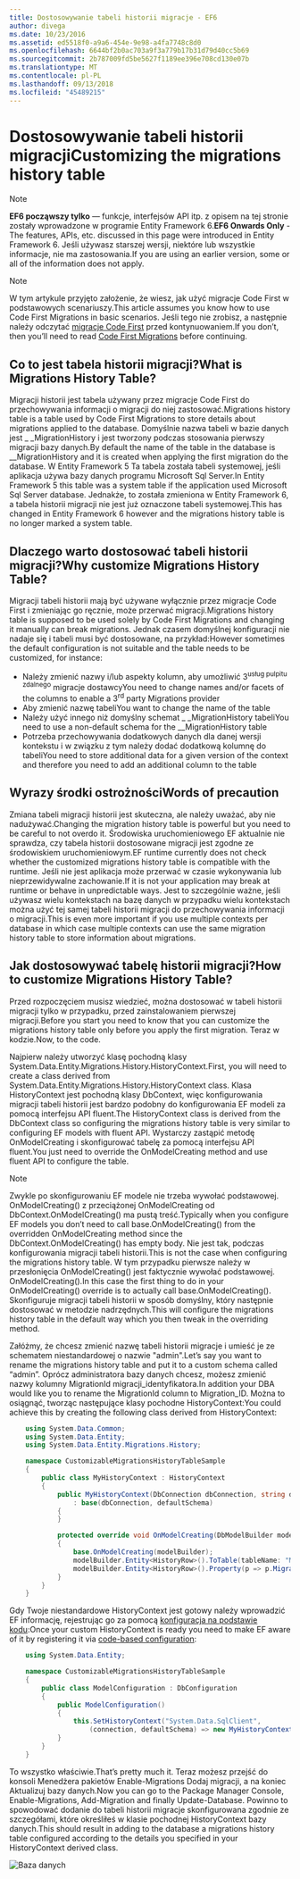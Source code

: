 ```yaml
---
title: Dostosowywanie tabeli historii migracje - EF6
author: divega
ms.date: 10/23/2016
ms.assetid: ed5518f0-a9a6-454e-9e98-a4fa7748c8d0
ms.openlocfilehash: 6644bf2b0ac703a9f3a779b17b31d79d40cc5b69
ms.sourcegitcommit: 2b787009fd5be5627f1189ee396e708cd130e07b
ms.translationtype: MT
ms.contentlocale: pl-PL
ms.lasthandoff: 09/13/2018
ms.locfileid: "45489215"
---
```

# <a name="customizing-the-migrations-history-table"></a><span data-ttu-id="5f00c-102">Dostosowywanie tabeli historii migracji</span><span class="sxs-lookup"><span data-stu-id="5f00c-102">Customizing the migrations history table</span></span>
> [!NOTE]
> <span data-ttu-id="5f00c-103">**EF6 począwszy tylko** — funkcje, interfejsów API itp. z opisem na tej stronie zostały wprowadzone w programie Entity Framework 6.</span><span class="sxs-lookup"><span data-stu-id="5f00c-103">**EF6 Onwards Only** - The features, APIs, etc. discussed in this page were introduced in Entity Framework 6.</span></span> <span data-ttu-id="5f00c-104">Jeśli używasz starszej wersji, niektóre lub wszystkie informacje, nie ma zastosowania.</span><span class="sxs-lookup"><span data-stu-id="5f00c-104">If you are using an earlier version, some or all of the information does not apply.</span></span>

> [!NOTE]
> <span data-ttu-id="5f00c-105">W tym artykule przyjęto założenie, że wiesz, jak użyć migracje Code First w podstawowych scenariuszy.</span><span class="sxs-lookup"><span data-stu-id="5f00c-105">This article assumes you know how to use Code First Migrations in basic scenarios.</span></span> <span data-ttu-id="5f00c-106">Jeśli tego nie zrobisz, a następnie należy odczytać [migracje Code First](~/ef6/modeling/code-first/migrations/index.md) przed kontynuowaniem.</span><span class="sxs-lookup"><span data-stu-id="5f00c-106">If you don’t, then you’ll need to read [Code First Migrations](~/ef6/modeling/code-first/migrations/index.md) before continuing.</span></span>

## <a name="what-is-migrations-history-table"></a><span data-ttu-id="5f00c-107">Co to jest tabela historii migracji?</span><span class="sxs-lookup"><span data-stu-id="5f00c-107">What is Migrations History Table?</span></span>

<span data-ttu-id="5f00c-108">Migracji historii jest tabela używany przez migracje Code First do przechowywania informacji o migracji do niej zastosować.</span><span class="sxs-lookup"><span data-stu-id="5f00c-108">Migrations history table is a table used by Code First Migrations to store details about migrations applied to the database.</span></span> <span data-ttu-id="5f00c-109">Domyślnie nazwa tabeli w bazie danych jest \_ \_MigrationHistory i jest tworzony podczas stosowania pierwszy migracji bazy danych.</span><span class="sxs-lookup"><span data-stu-id="5f00c-109">By default the name of the table in the database is \_\_MigrationHistory and it is created when applying the first migration do the database.</span></span> <span data-ttu-id="5f00c-110">W Entity Framework 5 Ta tabela została tabeli systemowej, jeśli aplikacja używa bazy danych programu Microsoft Sql Server.</span><span class="sxs-lookup"><span data-stu-id="5f00c-110">In Entity Framework 5 this table was a system table if the application used Microsoft Sql Server database.</span></span> <span data-ttu-id="5f00c-111">Jednakże, to została zmieniona w Entity Framework 6, a tabela historii migracji nie jest już oznaczone tabeli systemowej.</span><span class="sxs-lookup"><span data-stu-id="5f00c-111">This has changed in Entity Framework 6 however and the migrations history table is no longer marked a system table.</span></span>

## <a name="why-customize-migrations-history-table"></a><span data-ttu-id="5f00c-112">Dlaczego warto dostosować tabeli historii migracji?</span><span class="sxs-lookup"><span data-stu-id="5f00c-112">Why customize Migrations History Table?</span></span>

<span data-ttu-id="5f00c-113">Migracji tabeli historii mają być używane wyłącznie przez migracje Code First i zmieniając go ręcznie, może przerwać migracji.</span><span class="sxs-lookup"><span data-stu-id="5f00c-113">Migrations history table is supposed to be used solely by Code First Migrations and changing it manually can break migrations.</span></span> <span data-ttu-id="5f00c-114">Jednak czasem domyślnej konfiguracji nie nadaje się i tabeli musi być dostosowane, na przykład:</span><span class="sxs-lookup"><span data-stu-id="5f00c-114">However sometimes the default configuration is not suitable and the table needs to be customized, for instance:</span></span>

-   <span data-ttu-id="5f00c-115">Należy zmienić nazwy i/lub aspekty kolumn, aby umożliwić 3<sup>usług pulpitu zdalnego</sup> migracje dostawcy</span><span class="sxs-lookup"><span data-stu-id="5f00c-115">You need to change names and/or facets of the columns to enable a 3<sup>rd</sup> party Migrations provider</span></span>
-   <span data-ttu-id="5f00c-116">Aby zmienić nazwę tabeli</span><span class="sxs-lookup"><span data-stu-id="5f00c-116">You want to change the name of the table</span></span>
-   <span data-ttu-id="5f00c-117">Należy użyć innego niż domyślny schemat \_ \_MigrationHistory tabeli</span><span class="sxs-lookup"><span data-stu-id="5f00c-117">You need to use a non-default schema for the \_\_MigrationHistory table</span></span>
-   <span data-ttu-id="5f00c-118">Potrzeba przechowywania dodatkowych danych dla danej wersji kontekstu i w związku z tym należy dodać dodatkową kolumnę do tabeli</span><span class="sxs-lookup"><span data-stu-id="5f00c-118">You need to store additional data for a given version of the context and therefore you need to add an additional column to the table</span></span>

## <a name="words-of-precaution"></a><span data-ttu-id="5f00c-119">Wyrazy środki ostrożności</span><span class="sxs-lookup"><span data-stu-id="5f00c-119">Words of precaution</span></span>

<span data-ttu-id="5f00c-120">Zmiana tabeli migracji historii jest skuteczna, ale należy uważać, aby nie nadużywać.</span><span class="sxs-lookup"><span data-stu-id="5f00c-120">Changing the migration history table is powerful but you need to be careful to not overdo it.</span></span> <span data-ttu-id="5f00c-121">Środowiska uruchomieniowego EF aktualnie nie sprawdza, czy tabela historii dostosowane migracji jest zgodne ze środowiskiem uruchomieniowym.</span><span class="sxs-lookup"><span data-stu-id="5f00c-121">EF runtime currently does not check whether the customized migrations history table is compatible with the runtime.</span></span> <span data-ttu-id="5f00c-122">Jeśli nie jest aplikacja może przerwać w czasie wykonywania lub nieprzewidywalne zachowanie.</span><span class="sxs-lookup"><span data-stu-id="5f00c-122">If it is not your application may break at runtime or behave in unpredictable ways.</span></span> <span data-ttu-id="5f00c-123">Jest to szczególnie ważne, jeśli używasz wielu kontekstach na bazę danych w przypadku wielu kontekstach można użyć tej samej tabeli historii migracji do przechowywania informacji o migracji.</span><span class="sxs-lookup"><span data-stu-id="5f00c-123">This is even more important if you use multiple contexts per database in which case multiple contexts can use the same migration history table to store information about migrations.</span></span>

## <a name="how-to-customize-migrations-history-table"></a><span data-ttu-id="5f00c-124">Jak dostosowywać tabelę historii migracji?</span><span class="sxs-lookup"><span data-stu-id="5f00c-124">How to customize Migrations History Table?</span></span>

<span data-ttu-id="5f00c-125">Przed rozpoczęciem musisz wiedzieć, można dostosować w tabeli historii migracji tylko w przypadku, przed zainstalowaniem pierwszej migracji.</span><span class="sxs-lookup"><span data-stu-id="5f00c-125">Before you start you need to know that you can customize the migrations history table only before you apply the first migration.</span></span> <span data-ttu-id="5f00c-126">Teraz w kodzie.</span><span class="sxs-lookup"><span data-stu-id="5f00c-126">Now, to the code.</span></span>

<span data-ttu-id="5f00c-127">Najpierw należy utworzyć klasę pochodną klasy System.Data.Entity.Migrations.History.HistoryContext.</span><span class="sxs-lookup"><span data-stu-id="5f00c-127">First, you will need to create a class derived from System.Data.Entity.Migrations.History.HistoryContext class.</span></span> <span data-ttu-id="5f00c-128">Klasa HistoryContext jest pochodną klasy DbContext, więc konfigurowania migracji tabeli historii jest bardzo podobny do konfigurowania EF modeli za pomocą interfejsu API fluent.</span><span class="sxs-lookup"><span data-stu-id="5f00c-128">The HistoryContext class is derived from the DbContext class so configuring the migrations history table is very similar to configuring EF models with fluent API.</span></span> <span data-ttu-id="5f00c-129">Wystarczy zastąpić metodę OnModelCreating i skonfigurować tabelę za pomocą interfejsu API fluent.</span><span class="sxs-lookup"><span data-stu-id="5f00c-129">You just need to override the OnModelCreating method and use fluent API to configure the table.</span></span>

>[!NOTE]
> <span data-ttu-id="5f00c-130">Zwykle po skonfigurowaniu EF modele nie trzeba wywołać podstawowej. OnModelCreating() z przeciążonej OnModelCreating od DbContext.OnModelCreating() ma pustą treść.</span><span class="sxs-lookup"><span data-stu-id="5f00c-130">Typically when you configure EF models you don’t need to call base.OnModelCreating() from the overridden OnModelCreating method since the DbContext.OnModelCreating() has empty body.</span></span> <span data-ttu-id="5f00c-131">Nie jest tak, podczas konfigurowania migracji tabeli historii.</span><span class="sxs-lookup"><span data-stu-id="5f00c-131">This is not the case when configuring the migrations history table.</span></span> <span data-ttu-id="5f00c-132">W tym przypadku pierwsze należy w przesłonięcia OnModelCreating() jest faktycznie wywołać podstawowej. OnModelCreating().</span><span class="sxs-lookup"><span data-stu-id="5f00c-132">In this case the first thing to do in your OnModelCreating() override is to actually call base.OnModelCreating().</span></span> <span data-ttu-id="5f00c-133">Skonfiguruje migracji tabeli historii w sposób domyślny, który następnie dostosować w metodzie nadrzędnych.</span><span class="sxs-lookup"><span data-stu-id="5f00c-133">This will configure the migrations history table in the default way which you then tweak in the overriding method.</span></span>

<span data-ttu-id="5f00c-134">Załóżmy, że chcesz zmienić nazwę tabeli historii migracje i umieść je ze schematem niestandardowej o nazwie "admin".</span><span class="sxs-lookup"><span data-stu-id="5f00c-134">Let’s say you want to rename the migrations history table and put it to a custom schema called “admin”.</span></span> <span data-ttu-id="5f00c-135">Oprócz administratora bazy danych chcesz, możesz zmienić nazwy kolumny MigrationId migracji\_identyfikatora.</span><span class="sxs-lookup"><span data-stu-id="5f00c-135">In addition your DBA would like you to rename the MigrationId column to Migration\_ID.</span></span>  <span data-ttu-id="5f00c-136">Można to osiągnąć, tworząc następujące klasy pochodne HistoryContext:</span><span class="sxs-lookup"><span data-stu-id="5f00c-136">You could achieve this by creating the following class derived from HistoryContext:</span></span>

``` csharp
    using System.Data.Common;
    using System.Data.Entity;
    using System.Data.Entity.Migrations.History;

    namespace CustomizableMigrationsHistoryTableSample
    {
        public class MyHistoryContext : HistoryContext
        {
            public MyHistoryContext(DbConnection dbConnection, string defaultSchema)
                : base(dbConnection, defaultSchema)
            {
            }

            protected override void OnModelCreating(DbModelBuilder modelBuilder)
            {
                base.OnModelCreating(modelBuilder);
                modelBuilder.Entity<HistoryRow>().ToTable(tableName: "MigrationHistory", schemaName: "admin");
                modelBuilder.Entity<HistoryRow>().Property(p => p.MigrationId).HasColumnName("Migration_ID");
            }
        }
    }
```

<span data-ttu-id="5f00c-137">Gdy Twoje niestandardowe HistoryContext jest gotowy należy wprowadzić EF informację, rejestrując go za pomocą [konfiguracja na podstawie kodu](http://msdn.com/data/jj680699):</span><span class="sxs-lookup"><span data-stu-id="5f00c-137">Once your custom HistoryContext is ready you need to make EF aware of it by registering it via [code-based configuration](http://msdn.com/data/jj680699):</span></span>

``` csharp
    using System.Data.Entity;

    namespace CustomizableMigrationsHistoryTableSample
    {
        public class ModelConfiguration : DbConfiguration
        {
            public ModelConfiguration()
            {
                this.SetHistoryContext("System.Data.SqlClient",
                    (connection, defaultSchema) => new MyHistoryContext(connection, defaultSchema));
            }
        }
    }
```

<span data-ttu-id="5f00c-138">To wszystko właściwie.</span><span class="sxs-lookup"><span data-stu-id="5f00c-138">That’s pretty much it.</span></span> <span data-ttu-id="5f00c-139">Teraz możesz przejść do konsoli Menedżera pakietów Enable-Migrations Dodaj migracji, a na koniec Aktualizuj bazy danych.</span><span class="sxs-lookup"><span data-stu-id="5f00c-139">Now you can go to the Package Manager Console, Enable-Migrations, Add-Migration and finally Update-Database.</span></span> <span data-ttu-id="5f00c-140">Powinno to spowodować dodanie do tabeli historii migracje skonfigurowana zgodnie ze szczegółami, które określiłeś w klasie pochodnej HistoryContext bazy danych.</span><span class="sxs-lookup"><span data-stu-id="5f00c-140">This should result in adding to the database a migrations history table configured according to the details you specified in your HistoryContext derived class.</span></span>

![Baza danych](~/ef6/media/database.png)
